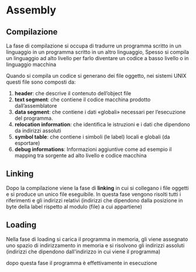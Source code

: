 ﻿# Assembly

## Compilazione

La fase di compilazione si occupa di tradurre un programma scritto in un linguaggio in un programma scritto in un altro linguaggio, Spesso si compila un linguaggio ad alto livello per farlo diventare un codice a basso livello o in linguaggio macchina

Quando si compila un codice si generano dei file oggetto, nei sistemi UNIX questi file sono composti da:
1. **header**: che descrive il contenuto dell’object file
2. **text segment**: che contiene il codice macchina prodotto dall’assemblatore
3.  **data segment**: che contiene i dati «globali» necessari per l’esecuzione del programma. 
4. **relocation information**: che identifica le istruzioni e i dati che dipendono da indirizzi assoluti
5. **symbol table**: che contiene i simboli (le label) locali e globali (da esportare) 
6.  **debug informations**: Informazioni aggiuntive come ad esempio il mapping tra sorgente ad alto livello e codice macchina

## Linking

Dopo la compilazione viene la fase di **linking** in cui si collegano i file oggetti e si produce un unico file eseguibile. In questa fase vengono risolti tutti i riferimenti e gli indirizzi relativi (indirizzi che dipendono dalla posizione in byte della label rispetto al modulo (file) a cui appartiene)

## Loading

Nella fase di loading si carica il programma in memoria, gli viene assegnato uno spazio di indirizzamento in memoria e si risolvono gli indirizzi assoluti (indirizzi che dipendono dall'indirizzo in cui viene il programma)

dopo questa fase il programma è effettivamente in esecuzione
